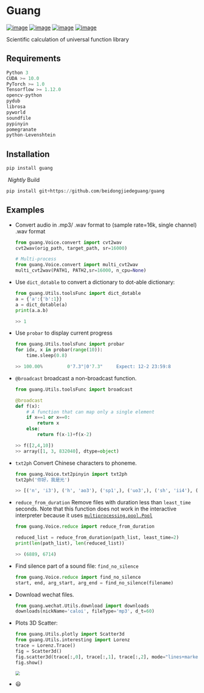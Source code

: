 # Guang

[![image](https://img.shields.io/badge/Pypi-0.0.7.7.3-green.svg)](https://pypi.org/project/guang)
[![image](https://img.shields.io/badge/python-3.X-blue.svg)](https://www.python.org/)
[![image](https://img.shields.io/badge/license-GNU_GPL--v3-blue.svg)](LICENSE)
[![image](https://img.shields.io/badge/author-K.y-orange.svg?style=flat-square&logo=appveyor)](https://github.com/beidongjiedeguang)




Scientific calculation of universal function library

## Requirements

```python
Python 3
CUDA >= 10.0
PyTorch >= 1.0
Tensorflow >= 1.12.0
opencv-python
pydub
librosa
pyworld
soundfile
pypinyin
pomegranate
python-Levenshtein
```



## Installation

```python
pip install guang
```

​	*Nightly* Build

```python
pip install git+https://github.com/beidongjiedeguang/guang
```



## Examples

- Convert audio in .mp3/ .wav format to (sample rate=16k, single channel) .wav format

  ```python
  from guang.Voice.convert import cvt2wav
  cvt2wav(orig_path, target_path, sr=16000)
  
  # Multi-process
  from guang.Voice.convert import multi_cvt2wav 
  multi_cvt2wav(PATH1, PATH2,sr=16000, n_cpu=None)
  ```



* Use `dict_dotable` to convert a dictionary to dot-able dictionary:

  ```python
  from guang.Utils.toolsFunc import dict_dotable
  a = {'a':{'b':1}}
  a = dict_dotable(a)
  print(a.a.b)
  
  >> 1
  ```

  

* Use `probar` to display current progress

  ```python
  from guang.Utils.toolsFunc import probar
  for idx, x in probar(range(10)):
      time.sleep(0.8)
  
  >> 100.00%         0'7.3"|0'7.3"     Expect: 12-2 23:59:8
  ```

  

* `@broadcast`  broadcast a non-broadcast function.

  ```python
  from guang.Utils.toolsFunc import broadcast
  
  @broadcast
  def f(x):
      # A function that can map only a single element
      if x==1 or x==0:
          return x
      else:
          return f(x-1)+f(x-2)
  
  >> f([2,4,10])
  >> array([1, 3, 832040], dtype=object)
  ```

  

* `txt2ph` Convert Chinese characters to phoneme.

  ```python
  from guang.Voice.txt2pinyin import txt2ph
  txt2ph('你好，我是光')
  
  >> [('n', 'i3'), ('h', 'ao3'), ('sp1',), ('uo3',), ('sh', 'ii4'), ('g', 'uang1')]
  ```




* `reduce_from_duration` Remove files with duration less than `least_time` seconds. 
  Note that this function does not work in the interactive interpreter because it uses [`multiprocessing.pool.Pool`](https://docs.python.org/zh-cn/3/library/multiprocessing.html#multiprocessing.pool.Pool)

  ```python
  from guang.Voice.reduce import reduce_from_duration
  
  reduced_list = reduce_from_duration(path_list, least_time=2)
  print(len(path_list), len(reduced_list))
  
  >> (6889, 6714)
  ```



* Find silence part of a sound file: `find_no_silence`

  ```python
  from guang.Voice.reduce import find_no_silence
  start, end, arg_start, arg_end = find_no_silence(filename)
  ```

  

* Download wechat files.

  ```python
  from guang.wechat.Utils.download import downloads
  downloads(nickName='caloi', fileType='mp3', d_t=60)
  ```




* Plots 3D Scatter:

  ```python
  from guang.Utils.plotly import Scatter3d
  from guang.Utils.interesting import Lorenz
  trace = Lorenz.Trace()
  fig = Scatter3d()
  fig.scatter3d(trace[:,0], trace[:,1], trace[:,2], mode="lines+markers", color_line=z,color_marker=None,marker_size=2)
  fig.show()
  ```

  <img src="docs/picture/lorenz.PNG" style="zoom:70%"/>



* :smiley: 





























